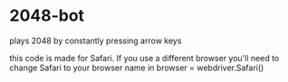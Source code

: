 # 2048-bot
plays 2048 by constantly pressing arrow keys

this code is made for Safari. If you use a different browser you'll need to change Safari to your browser name in browser = webdriver.Safari()
